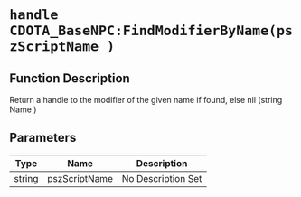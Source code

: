 # `handle CDOTA_BaseNPC:FindModifierByName(pszScriptName )`
## Function Description
Return a handle to the modifier of the given name if found, else nil (string Name )
## Parameters
Type|Name|Description
--|--|--
string|pszScriptName|No Description Set
